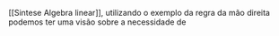 [[Sintese Algebra linear]], utilizando o exemplo da regra da mão direita podemos ter uma visão sobre a necessidade de 